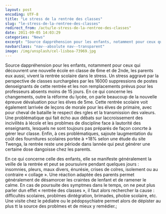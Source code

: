 ```yaml
---
layout: post
encoding: UTF-8
title: "Le stress de la rentrée des classes"
slug: "le-stress-de-la-rentree-des-classes"
redirect_from: /actu/le-stress-de-la-rentree-des-classes"
date: 2011-09-05 14:03:29
categories: "News"
excerpt: "Source dappréhension pour les enfants, notamment pour ceux qui découvrent une nouvelle école en classe de 6me et de 2nde, les parents eux aussi, vivent la rentrée scolaire dans le stress."
navbarclass: "nav--absolute nav--transparent"
image: /img/unsplash/cel-lisboa-73969.jpg
---
```

Source dappréhension pour les enfants, notamment pour ceux qui découvrent une nouvelle école en classe de 6me et de 2nde, les parents eux aussi, vivent la rentrée scolaire dans le stress.
Un stress aggravé par la perspective de classes surchargées par les 16000 suppressions de postes denseignants de cette rentrée et les non remplacements prévus pour les professeurs absents moins de 15 jours. En ce qui concerne les changements, outre la réforme du lycée, on parle beaucoup de la nouvelle épreuve dévaluation pour les élves de 5me. Cette rentrée scolaire voit également larrivée de leçons de morale pour les élves de primaire, avec pour cheval de bataille le respect des rgles et la transmission des valeurs. Une problématique qui fait écho aux débats sur laccroissement des incivilités à lécole et les problmes de discipline face à lautorité des enseignants, lesquels ne sont toujours pas préparés de façon concrte à gérer leur classe. Enfin, à ces problématiques, sajoute laugmentation du coût des fournitures scolaires portée à +18% selon une étude du site Twenga, la rentrée reste une période dans lannée qui peut générer une certaine dose dangoisse chez les parents.  
  
En ce qui concerne celle des enfants, elle se manifeste généralement la veille de la rentrée et peut se poursuivre pendant quelques jours : insomnies, pleurs, maux divers, énurésie, crises de colres, isolement ou au contraire « collage ». Une réaction adaptée des parents permet généralement de désamorcer les craintes de lenfant et de ramener le calme. En cas de poursuite des symptmes dans le temps, on ne peut plus parler dun effet « rentrée des classes », il faut alors rechercher la cause : difficultés scolaires, problmes dintégration, brimades, phobie scolaire, etc. Une visite chez le pédiatre ou le pédopsychiatre permet alors de dépister au plus tt la source des problmes et de mieux y remédier.;